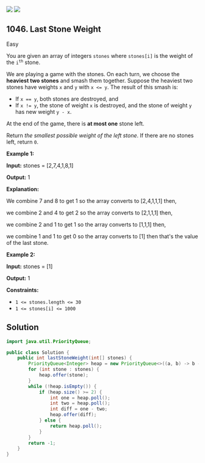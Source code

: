 [![](https://img.shields.io/github/stars/javadev/LeetCode-in-Java?label=Stars&style=flat-square)](https://github.com/javadev/LeetCode-in-Java)
[![](https://img.shields.io/github/forks/javadev/LeetCode-in-Java?label=Fork%20me%20on%20GitHub%20&style=flat-square)](https://github.com/javadev/LeetCode-in-Java/fork)

## 1046\. Last Stone Weight

Easy

You are given an array of integers `stones` where `stones[i]` is the weight of the <code>i<sup>th</sup></code> stone.

We are playing a game with the stones. On each turn, we choose the **heaviest two stones** and smash them together. Suppose the heaviest two stones have weights `x` and `y` with `x <= y`. The result of this smash is:

*   If `x == y`, both stones are destroyed, and
*   If `x != y`, the stone of weight `x` is destroyed, and the stone of weight `y` has new weight `y - x`.

At the end of the game, there is **at most one** stone left.

Return _the smallest possible weight of the left stone_. If there are no stones left, return `0`.

**Example 1:**

**Input:** stones = [2,7,4,1,8,1]

**Output:** 1

**Explanation:** 

We combine 7 and 8 to get 1 so the array converts to [2,4,1,1,1] then, 

we combine 2 and 4 to get 2 so the array converts to [2,1,1,1] then, 

we combine 2 and 1 to get 1 so the array converts to [1,1,1] then, 

we combine 1 and 1 to get 0 so the array converts to [1] then that's the value of the last stone.

**Example 2:**

**Input:** stones = [1]

**Output:** 1

**Constraints:**

*   `1 <= stones.length <= 30`
*   `1 <= stones[i] <= 1000`

## Solution

```java
import java.util.PriorityQueue;

public class Solution {
    public int lastStoneWeight(int[] stones) {
        PriorityQueue<Integer> heap = new PriorityQueue<>((a, b) -> b - a);
        for (int stone : stones) {
            heap.offer(stone);
        }
        while (!heap.isEmpty()) {
            if (heap.size() >= 2) {
                int one = heap.poll();
                int two = heap.poll();
                int diff = one - two;
                heap.offer(diff);
            } else {
                return heap.poll();
            }
        }
        return -1;
    }
}
```